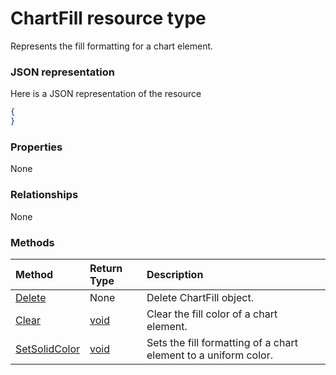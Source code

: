 # ChartFill resource type

Represents the fill formatting for a chart element.

### JSON representation

Here is a JSON representation of the resource

<!-- {
  "blockType": "resource",
  "optionalProperties": [

  ],
  "@odata.type": "microsoft.graph.chartfill"
}-->

```json
{
}

```
### Properties
None

### Relationships
None


### Methods

| Method		   | Return Type	|Description|
|:---------------|:--------|:----------|
|[Delete](../api/chartfill_delete.md) | None |Delete ChartFill object. |
|[Clear](../api/chartfill_clear.md)|[void](void.md)|Clear the fill color of a chart element.|
|[SetSolidColor](../api/chartfill_setsolidcolor.md)|[void](void.md)|Sets the fill formatting of a chart element to a uniform color.|

<!-- uuid: 8fcb5dbc-d5aa-4681-8e31-b001d5168d79
2015-10-25 14:57:30 UTC -->
<!-- {
  "type": "#page.annotation",
  "description": "ChartFill resource",
  "keywords": "",
  "section": "documentation",
  "tocPath": ""
}-->